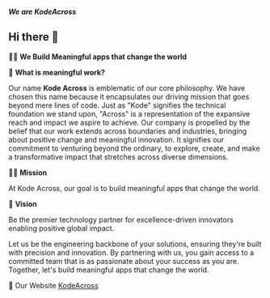 ***We are KodeAcross***

## Hi there 👋

🙋‍♀️ **We Build Meaningful apps that change the world**

🌈 **What is meaningful work?**

Our name **Kode Across** is emblematic of our core philosophy. We have chosen this name because it encapsulates our driving mission that goes beyond mere lines of code. Just as "Kode" signifies the technical foundation we stand upon, "Across" is a representation of the expansive reach and impact we aspire to achieve. Our company is propelled by the belief that our work extends across boundaries and industries, bringing about positive change and meaningful innovation. It signifies our commitment to venturing beyond the ordinary, to explore, create, and make a transformative impact that stretches across diverse dimensions.

👩‍💻 **Mission**

At Kode Across, our goal is to build meaningful apps that change the world.

🍿 **Vision**

Be the premier technology partner for excellence-driven innovators enabling positive global impact.

Let us be the engineering backbone of your solutions, ensuring they're built with precision and innovation. By partnering with us, you gain access to a committed team that is as passionate about your success as you are. Together, let's build meaningful apps that change the world.

🧙 Our Website [KodeAcross](https:/kodeacross.com)



